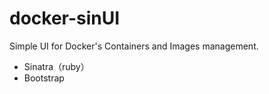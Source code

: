 docker-sinUI
============
Simple UI for Docker's Containers and Images management.

* Sinatra（ruby）
* Bootstrap

